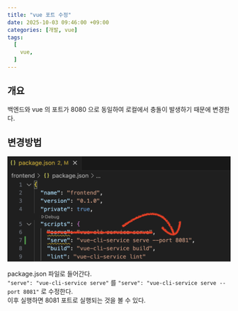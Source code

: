```yaml
---
title: "vue 포트 수정"
date: 2025-10-03 09:46:00 +09:00
categories: [개발, vue]
tags:
  [
    vue,
  ]
---
```


## 개요
백엔드와 vue 의 포트가 8080 으로 동일하여 로컬에서 충돌이 발생하기 때문에 변경한다.<br>

## 변경방법

![사진1](https://github.com/Hoon1999/hoon1999.github.io/blob/main/assets/img/2025-10-03-vue포트수정/1.png?raw=true)<br>

package.json 파일로 들어간다.<br>
```"serve": "vue-cli-service serve"``` 를 ```"serve": "vue-cli-service serve --port 8081"``` 로 수정한다.<br>
이후 실행하면 8081 포트로 실행되는 것을 볼 수 있다.<br>